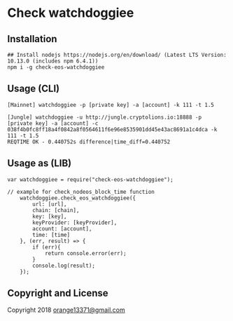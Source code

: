 # Check watchdoggiee

## Installation

```
## Install nodejs https://nodejs.org/en/download/ (Latest LTS Version: 10.13.0 (includes npm 6.4.1))
npm i -g check-eos-watchdoggiee

```

## Usage (CLI)

```
[Mainnet] watchdoggiee -p [private key] -a [account] -k 111 -t 1.5

[Jungle] watchdoggiee -u http://jungle.cryptolions.io:18888 -p [private key] -a [account] -c 038f4b0fc8ff18a4f0842a8f0564611f6e96e8535901dd45e43ac8691a1c4dca -k 111 -t 1.5
REQTIME OK - 0.440752s difference|time_diff=0.440752
```

## Usage as (LIB)
```
var watchdoggiee = require("check-eos-watchdoggiee");

// example for check_nodeos_block_time function 
	watchdoggiee.check_eos_watchdoggiee({
        url: [url],
        chain: [chain],
        key: [key],
        keyProvider: [keyProvider],
        account: [account],
      	time: [time]
    }, (err, result) => {
    	if (err){
    		return console.error(err);
    	}
    	console.log(result);
    });

```

## Copyright and License

Copyright 2018 orange13371@gmail.com
